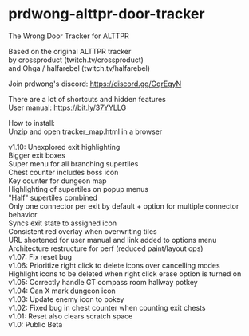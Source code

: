 # prdwong-alttpr-door-tracker
The Wrong Door Tracker for ALTTPR

Based on the original ALTTPR tracker  
by crossproduct (twitch.tv/crossproduct)  
and Ohga / halfarebel (twitch.tv/halfarebel)  

Join prdwong's discord: https://discord.gg/GqrEgyN

There are a lot of shortcuts and hidden features  
User manual: https://bit.ly/37YYLLG

How to install:  
Unzip and open tracker_map.html in a browser

v1.10: Unexplored exit highlighting  
  Bigger exit boxes  
  Super menu for all branching supertiles  
  Chest counter includes boss icon  
  Key counter for dungeon map  
  Highlighting of supertiles on popup menus  
  "Half" supertiles combined  
  Only one connector per exit by default + option for multiple connector behavior  
  Syncs exit state to assigned icon  
  Consistent red overlay when overwriting tiles  
  URL shortened for user manual and link added to options menu  
  Architecture restructure for perf (reduced paint/layout ops)  
v1.07: Fix reset bug  
v1.06: Prioritize right click to delete icons over cancelling modes  
  Highlight icons to be deleted when right click erase option is turned on  
v1.05: Correctly handle GT compass room hallway potkey  
v1.04: Can X mark dungeon icon  
v1.03: Update enemy icon to pokey  
v1.02: Fixed bug in chest counter when counting exit chests  
v1.01: Reset also clears scratch space  
v1.0: Public Beta